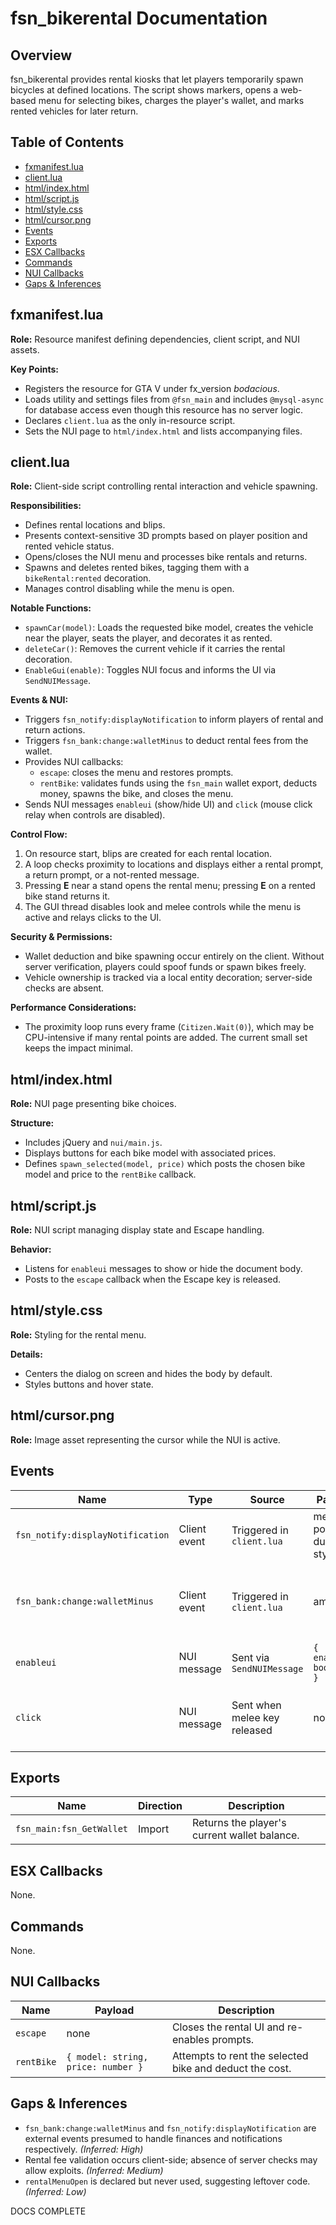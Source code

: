 # fsn_bikerental Documentation

## Overview
fsn_bikerental provides rental kiosks that let players temporarily spawn bicycles at defined locations. The script shows markers, opens a web-based menu for selecting bikes, charges the player's wallet, and marks rented vehicles for later return.

## Table of Contents
- [fxmanifest.lua](#fxmanifestlua)
- [client.lua](#clientlua)
- [html/index.html](#htmlindexhtml)
- [html/script.js](#htmlscriptjs)
- [html/style.css](#htmlstylecss)
- [html/cursor.png](#htmlcursorpng)
- [Events](#events)
- [Exports](#exports)
- [ESX Callbacks](#esx-callbacks)
- [Commands](#commands)
- [NUI Callbacks](#nui-callbacks)
- [Gaps & Inferences](#gaps--inferences)

## fxmanifest.lua
**Role:** Resource manifest defining dependencies, client script, and NUI assets.

**Key Points:**
- Registers the resource for GTA V under fx_version *bodacious*.
- Loads utility and settings files from `@fsn_main` and includes `@mysql-async` for database access even though this resource has no server logic.
- Declares `client.lua` as the only in-resource script.
- Sets the NUI page to `html/index.html` and lists accompanying files.

## client.lua
**Role:** Client-side script controlling rental interaction and vehicle spawning.

**Responsibilities:**
- Defines rental locations and blips.
- Presents context-sensitive 3D prompts based on player position and rented vehicle status.
- Opens/closes the NUI menu and processes bike rentals and returns.
- Spawns and deletes rented bikes, tagging them with a `bikeRental:rented` decoration.
- Manages control disabling while the menu is open.

**Notable Functions:**
- `spawnCar(model)`: Loads the requested bike model, creates the vehicle near the player, seats the player, and decorates it as rented.
- `deleteCar()`: Removes the current vehicle if it carries the rental decoration.
- `EnableGui(enable)`: Toggles NUI focus and informs the UI via `SendNUIMessage`.

**Events & NUI:**
- Triggers `fsn_notify:displayNotification` to inform players of rental and return actions.
- Triggers `fsn_bank:change:walletMinus` to deduct rental fees from the wallet.
- Provides NUI callbacks:
  - `escape`: closes the menu and restores prompts.
  - `rentBike`: validates funds using the `fsn_main` wallet export, deducts money, spawns the bike, and closes the menu.
- Sends NUI messages `enableui` (show/hide UI) and `click` (mouse click relay when controls are disabled).

**Control Flow:**
1. On resource start, blips are created for each rental location.
2. A loop checks proximity to locations and displays either a rental prompt, a return prompt, or a not-rented message.
3. Pressing **E** near a stand opens the rental menu; pressing **E** on a rented bike stand returns it.
4. The GUI thread disables look and melee controls while the menu is active and relays clicks to the UI.

**Security & Permissions:**
- Wallet deduction and bike spawning occur entirely on the client. Without server verification, players could spoof funds or spawn bikes freely.
- Vehicle ownership is tracked via a local entity decoration; server-side checks are absent.

**Performance Considerations:**
- The proximity loop runs every frame (`Citizen.Wait(0)`), which may be CPU-intensive if many rental points are added. The current small set keeps the impact minimal.

## html/index.html
**Role:** NUI page presenting bike choices.

**Structure:**
- Includes jQuery and `nui/main.js`.
- Displays buttons for each bike model with associated prices.
- Defines `spawn_selected(model, price)` which posts the chosen bike model and price to the `rentBike` callback.

## html/script.js
**Role:** NUI script managing display state and Escape handling.

**Behavior:**
- Listens for `enableui` messages to show or hide the document body.
- Posts to the `escape` callback when the Escape key is released.

## html/style.css
**Role:** Styling for the rental menu.

**Details:**
- Centers the dialog on screen and hides the body by default.
- Styles buttons and hover state.

## html/cursor.png
**Role:** Image asset representing the cursor while the NUI is active.

## Events
| Name | Type | Source | Payload | Description |
|------|------|--------|---------|-------------|
| `fsn_notify:displayNotification` | Client event | Triggered in `client.lua` | message, position, duration, style | Shows feedback to the player. |
| `fsn_bank:change:walletMinus` | Client event | Triggered in `client.lua` | amount | Deducts money from the player's wallet (inferred). |
| `enableui` | NUI message | Sent via `SendNUIMessage` | `{ enable: boolean }` | Toggles the NUI display. |
| `click` | NUI message | Sent when melee key released | none | Notifies UI of a click while controls are disabled. |

## Exports
| Name | Direction | Description |
|------|-----------|-------------|
| `fsn_main:fsn_GetWallet` | Import | Returns the player's current wallet balance.

## ESX Callbacks
None.

## Commands
None.

## NUI Callbacks
| Name | Payload | Description |
|------|---------|-------------|
| `escape` | none | Closes the rental UI and re-enables prompts. |
| `rentBike` | `{ model: string, price: number }` | Attempts to rent the selected bike and deduct the cost. |

## Gaps & Inferences
- `fsn_bank:change:walletMinus` and `fsn_notify:displayNotification` are external events presumed to handle finances and notifications respectively. *(Inferred: High)*
- Rental fee validation occurs client-side; absence of server checks may allow exploits. *(Inferred: Medium)*
- `rentalMenuOpen` is declared but never used, suggesting leftover code. *(Inferred: Low)*

DOCS COMPLETE
